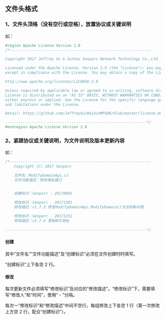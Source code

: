 ## 文件头格式

### 1、文件头顶格（没有空行或空格），放置协议或关键说明

如：

``` C#
#region Apache License Version 2.0
/*----------------------------------------------------------------

Copyright 2017 Jeffrey Su & Suzhou Senparc Network Technology Co.,Ltd.

Licensed under the Apache License, Version 2.0 (the "License"); you may not use this file
except in compliance with the License. You may obtain a copy of the License at

http://www.apache.org/licenses/LICENSE-2.0

Unless required by applicable law or agreed to in writing, software distributed under the
License is distributed on an "AS IS" BASIS, WITHOUT WARRANTIES OR CONDITIONS OF ANY KIND,
either express or implied. See the License for the specific language governing permissions
and limitations under the License.

Detail: https://github.com/JeffreySu/WeiXinMPSDK/blob/master/license.md

----------------------------------------------------------------*/
#endregion Apache License Version 2.0
```

### 2、紧跟协议或关键说明，为文件说明及版本更新内容
如：

``` C#
/*----------------------------------------------------------------
    Copyright (C) 2017 Senparc

    文件名：ModifyDomainApi.cs
    文件功能描述：修改域名接口


    创建标识：Senparc - 20170601

    修改标识：Senparc - 20171201
    修改描述：v1.7.3 修复ModifyDomainApi.ModifyDomain()方法判断问题
        
    修改标识：Senparc - 20171231
    修改描述：v1.7.4 更新API地址
        
----------------------------------------------------------------*/
```
#### 创建

其中“文件名”“文件功能描述”及“创建标识”必须在文件创建时时填写。

“创建标识”上下各空 2 行。

#### 修改

每次更新文件必须填写“修改标识”及对应的“修改描述”。“修改标识”下，需要填写“修改人”和“时间”，使用“ - ”分隔。

每次一“修改标识”和“修改描述”中间不空行，每组修改上下各空 1 行（第一次修改上方空 2 行，配合“创建标识”）。
